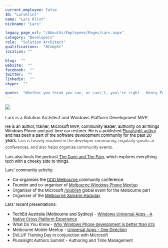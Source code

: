 ```yaml
---
current_employee: false
ID: "LarsKlint"
name: "Lars Klint"
nickname: "Lars"

legacy_page_url: "/AboutUs/Employees/Pages/Lars.aspx"
category: "Developers"
role:  "Solution Architect"
qualifications:  "BCompSc"
location: ""

blog:  ""
website:  ""
facebook:  ""
twitter:  ""
linkedin:  ""
skype:  ""

quote:  "Whether you think you can, or can\'t, you\'re right - Henry Ford "
---
```


​​​![](/Images/Bio/Microsoft_MVP_Logo.png) 

Lars is a Solution Architect and Windows Platform Development MVP. ​

<span class="ms-rteThemeFontFace-1" lang="EN-AU" style="line-height:107%;font-size:13px;"><font color="#000000">He is an author, trainer, Microsoft MVP, community leader, authority on all things Windows Phone and part time car restorer. He is a published [Pluralsight author ](http://www.pluralsight.com/author/lars-klint)and has been a part of the software development community for the past 20 years. <span style="font-style:normal;font-variant:normal;font-weight:normal;font-size:13px;line-height:20.79px;font-family:'segoe ui', segoe, tahoma, helvetica, arial, sans-serif;color:#444444;text-transform:none;text-indent:0px;letter-spacing:normal;word-spacing:0px;float:none;white-space:normal;font-stretch:normal;display:inline !important;background-color:#ffffff;">Lars is heavily involved in the developer community, regularly speaks at conferences, and also helps organise community events.</span> </font></span>

<span class="ms-rteThemeFontFace-1" lang="EN-AU" style="line-height:107%;font-size:13px;"><font color="#000000">Lars also hosts the podcast [The Dane and The Pain](http://www.daneandthepain.com/), which explores everything tech with a cheeky side to things.</font></span>

<span class="ms-rteThemeFontFace-1" lang="EN-AU" style="line-height:107%;font-size:13px;"><font color="#000000">Lars' community activity:</font></span>

*   <span class="ms-rteThemeFontFace-1" lang="EN-AU" style="line-height:107%;font-size:13px;"><font color="#000000">Co-organises the [DDD Melbourne ](http://dddmelbourne.com/)community conference.</font></span>
*   <span class="ms-rteThemeFontFace-1" lang="EN-AU" style="line-height:107%;font-size:13px;"><font color="#000000">Founder and co-organiser of [Melbourne Windows Phone Meetup](http://www.meetup.com/Melbourne-Windows-Phone-Meetup/)</font></span>
*   <span class="ms-rteThemeFontFace-1" lang="EN-AU" style="line-height:107%;font-size:13px;">Organiser of the Microsoft [//publish](http://klint.co/publish-coming-melbourne-win-lumia-1520-dell-venue-pro/) global event for the Melbourne part</span>
*   <span class="ms-rteThemeFontFace-1" lang="EN-AU" style="line-height:107%;font-size:13px;">Organiser of the [Melbourne Xamarin Hackday](http://xamarinhackday.com/melbourne)</span>

<span class="ms-rteThemeFontFace-1" lang="EN-AU" style="line-height:107%;font-size:13px;"><font color="#000000">Lars' recent presentations:</font></span>

*   <span class="ms-rteThemeFontFace-1" lang="EN-AU" style="line-height:107%;font-size:13px;"><font color="#000000">TechEd Australia (Melbourne and Sydney) - [Windows Universal Apps - A Native Cross Platform Experience](http://channel9.msdn.com/events/TechEd/Australia/2014/WPD305)</font></span>
*   <span class="ms-rteThemeFontFace-1" lang="EN-AU" style="line-height:107%;font-size:13px;">What Do You Know - [Why Windows Phone development is better than iOS](http://www.webdirections.org/events/wdyk-melbourne-aug2014/)</span>
*   <span class="ms-rteThemeFontFace-1" lang="EN-AU" style="line-height:107%;font-size:13px;">Melbourne Mobile Meetup - [Universal Apps - One Direction](http://www.meetup.com/MelbourneMobile/events/177030852/)</span>
*   <span class="ms-rteThemeFontFace-1" lang="EN-AU" style="line-height:107%;font-size:13px;">DVLUP Training Day in conjunction with Microsoft</span>
*   <span class="ms-rteThemeFontFace-1" lang="EN-AU" style="line-height:107%;font-size:13px;"><span id="ms-rterangepaste-end">Pluralsight Authors Summit - <span class="ms-rteThemeFontFace-1" lang="EN-AU" style="line-height:107%;font-size:13px;"><span class="ms-rteThemeFontFace-1" lang="EN-AU" style="line-height:107%;font-size:13px;">Authoring and Time Management</span></span></span></span>

<span class="ms-rteThemeFontFace-1" lang="EN-AU" style="line-height:107%;font-size:13px;"><font color="#000000"></font></span> 